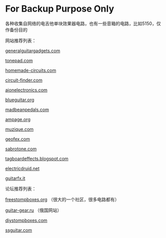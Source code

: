 # For Backup Purpose Only

各种收集自网络的电吉他单块效果器电路，也有一些音箱的电路，比如5150，仅作备份目的

网站推荐列表：

[generalguitargadgets.com](http://www.generalguitargadgets.com/)

[tonepad.com](http://tonepad.com/)

[homemade-circuits.com](https://www.homemade-circuits.com/)

[circuit-finder.com](https://www.circuit-finder.com/)

[aionelectronics.com](https://aionelectronics.com/)

[blueguitar.org](http://www.blueguitar.org/)

[madbeanpedals.com](http://www.madbeanpedals.com/)

[ampage.org](https://www.ampage.org/)

[muzique.com](http://www.muzique.com/)

[geofex.com](http://geofex.com/)

[sabrotone.com](https://www.sabrotone.com/)

[tagboardeffects.blogspot.com](http://tagboardeffects.blogspot.com/)

[electricdruid.net](https://electricdruid.net/)

[guitarfx.it](http://www.guitarfx.it/)

论坛推荐列表：

[freestompboxes.org](http://freestompboxes.org/) （很大的一个社区，很多电路都有）

[guitar-gear.ru](https://guitar-gear.ru/) （俄国网站）

[diystompboxes.com](http://www.diystompboxes.com/)

[ssguitar.com](https://ssguitar.com/)

